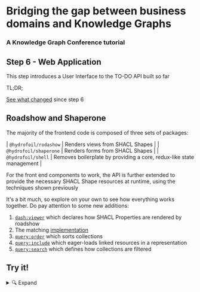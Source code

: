 # Bridging the gap between business domains and Knowledge Graphs
### A Knowledge Graph Conference tutorial

## Step 6 - Web Application

This step introduces a User Interface to the TO-DO API built so far

TL;DR;

[See what changed](https://github.com/hypermedia-app/kgc-hypermedia-app-tutorial/compare/step-5...step-6) since step 6

## Roadshow and Shaperone

The majority of the frontend code is composed of three sets of packages:

| `@hydrofoil/rodashow` | Renders views from SHACL Shapes |
| `@hydrofoil/shaperone` | Renders forms from SHACL Shapes |
| `@hydrofoil/shell` | Removes boilerplate by providing a core, redux-like state management |

For the front end components to work, the API is further extended to provide the necessary SHACL Shape resources at runtime,
using the techniques shown previously

It's a bit much, so explore on your own to see how everything works together. Do pay attention to some new additions:

1. [`dash:viewer`](apps/todos/resources/_shape/TodoList.ttl#L23) which declares how SHACL Properties are rendered by roadshow
2. The matching [implementation](apps/www/src/roadshow/renderer/OperationForm.ts#L43-L100)
3. [`query:order`](apps/todos/resources/api/TodoList.ttl#L75-L82) which sorts collections
4. [`query:include`](apps/todos/resources/api/index.ttl#L24-L36) which eager-loads linked resources in a representation
5. [`query:search`](apps/todos/resources/api/view-shapes.ttl#L22-L36) which defines how collections are filtered

## Try it!

<details><summary>🔍 Expand</summary>

Ensure local database is populated with new resources:

```
curl http://admin:password@db.creta-todos.lndo.site/repositories/creta-todos -X POST \
  --data 'update=delete+%7B+graph+%3Fg+%7B+%3Fs+%3Fp+%3Fo+%7D+%7D+where+%7B+graph+%3Fg+%7B+%3Fs+%3Fp+%3Fo+%7D+%7D'
yarn bootstrap
```

Open https://creta-todos.lndo.site/app/todos/list/shopping-list

</details>
